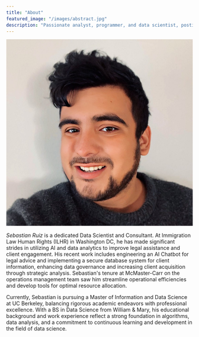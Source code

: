 ```yaml
---
title: "About"
featured_image: "/images/abstract.jpg"
description: "Passionate analyst, programmer, and data scientist, posting about some of my interests."
---
```

!["Sebastian Ruiz, ca 2023"](Sebastian_headshot.jpg)

_Sebastian Ruiz_ is a dedicated Data Scientist and Consultant. At Immigration Law Human Rights (ILHR) in Washington DC, he has made significant strides in utilizing AI and data analytics to improve legal assistance and client engagement. His recent work includes engineering an AI Chatbot for legal advice and implementing a secure database system for client information, enhancing data governance and increasing client acquisition through strategic analysis. Sebastian's tenure at McMaster-Carr on the operations management team saw him streamline operational efficiencies and develop tools for optimal resource allocation.

Currently, Sebastian is pursuing a Master of Information and Data Science at UC Berkeley, balancing rigorous academic endeavors with professional excellence. With a BS in Data Science from William & Mary, his educational background and work experience reflect a strong foundation in algorithms, data analysis, and a commitment to continuous learning and development in the field of data science.
